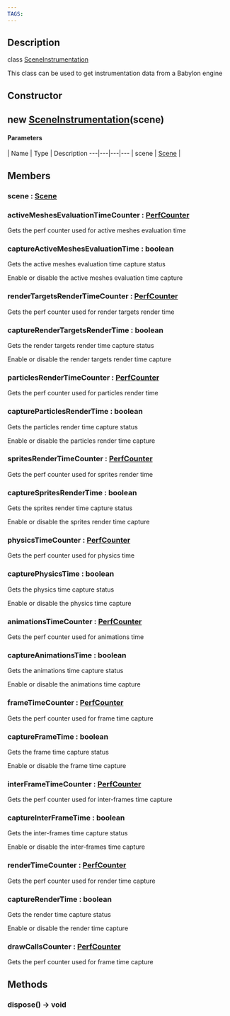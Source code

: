 ```yaml
---
TAGS:
---
```

## Description

class [SceneInstrumentation](/classes/3.1/SceneInstrumentation)

This class can be used to get instrumentation data from a Babylon engine

## Constructor

## new [SceneInstrumentation](/classes/3.1/SceneInstrumentation)(scene)



#### Parameters
 | Name | Type | Description
---|---|---|---
 | scene | [Scene](/classes/3.1/Scene) | 

## Members

### scene : [Scene](/classes/3.1/Scene)


### activeMeshesEvaluationTimeCounter : [PerfCounter](/classes/3.1/PerfCounter)

Gets the perf counter used for active meshes evaluation time
### captureActiveMeshesEvaluationTime : boolean

Gets the active meshes evaluation time capture status

Enable or disable the active meshes evaluation time capture
### renderTargetsRenderTimeCounter : [PerfCounter](/classes/3.1/PerfCounter)

Gets the perf counter used for render targets render time
### captureRenderTargetsRenderTime : boolean

Gets the render targets render time capture status

Enable or disable the render targets render time capture
### particlesRenderTimeCounter : [PerfCounter](/classes/3.1/PerfCounter)

Gets the perf counter used for particles render time
### captureParticlesRenderTime : boolean

Gets the particles render time capture status

Enable or disable the particles render time capture
### spritesRenderTimeCounter : [PerfCounter](/classes/3.1/PerfCounter)

Gets the perf counter used for sprites render time
### captureSpritesRenderTime : boolean

Gets the sprites render time capture status

Enable or disable the sprites render time capture
### physicsTimeCounter : [PerfCounter](/classes/3.1/PerfCounter)

Gets the perf counter used for physics time
### capturePhysicsTime : boolean

Gets the physics time capture status

Enable or disable the physics time capture
### animationsTimeCounter : [PerfCounter](/classes/3.1/PerfCounter)

Gets the perf counter used for animations time
### captureAnimationsTime : boolean

Gets the animations time capture status

Enable or disable the animations time capture
### frameTimeCounter : [PerfCounter](/classes/3.1/PerfCounter)

Gets the perf counter used for frame time capture
### captureFrameTime : boolean

Gets the frame time capture status

Enable or disable the frame time capture
### interFrameTimeCounter : [PerfCounter](/classes/3.1/PerfCounter)

Gets the perf counter used for inter-frames time capture
### captureInterFrameTime : boolean

Gets the inter-frames time capture status

Enable or disable the inter-frames time capture
### renderTimeCounter : [PerfCounter](/classes/3.1/PerfCounter)

Gets the perf counter used for render time capture
### captureRenderTime : boolean

Gets the render time capture status

Enable or disable the render time capture
### drawCallsCounter : [PerfCounter](/classes/3.1/PerfCounter)

Gets the perf counter used for frame time capture
## Methods

### dispose() &rarr; void


